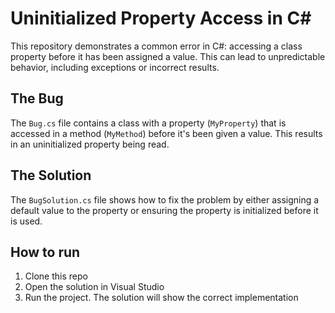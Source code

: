 # Uninitialized Property Access in C#

This repository demonstrates a common error in C#: accessing a class property before it has been assigned a value. This can lead to unpredictable behavior, including exceptions or incorrect results.

## The Bug

The `Bug.cs` file contains a class with a property (`MyProperty`) that is accessed in a method (`MyMethod`) before it's been given a value.  This results in an uninitialized property being read.

## The Solution

The `BugSolution.cs` file shows how to fix the problem by either assigning a default value to the property or ensuring the property is initialized before it is used. 

## How to run
1. Clone this repo
2. Open the solution in Visual Studio
3. Run the project. The solution will show the correct implementation